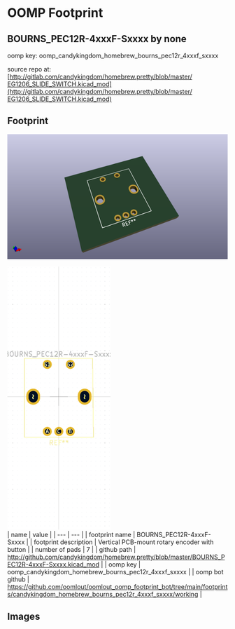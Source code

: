 # OOMP Footprint  
## BOURNS_PEC12R-4xxxF-Sxxxx  by none  
  
oomp key: oomp_candykingdom_homebrew_bourns_pec12r_4xxxf_sxxxx  
  
source repo at: [http://gitlab.com/candykingdom/homebrew.pretty/blob/master/‎EG1206‎_SLIDE_SWITCH.kicad_mod](http://gitlab.com/candykingdom/homebrew.pretty/blob/master/‎EG1206‎_SLIDE_SWITCH.kicad_mod)  
## Footprint  
  
[![working_kicad_pcb_3d.png](working_kicad_pcb_3d_600.png)](working_kicad_pcb_3d.png)  
  
[![working.png](working_600.png)](working.png)  
| name | value | 
| --- | --- | 
| footprint name | BOURNS_PEC12R-4xxxF-Sxxxx | 
| footprint description | Vertical PCB-mount rotary encoder with button | 
| number of pads | 7 | 
| github path | http://github.com/candykingdom/homebrew.pretty/blob/master/BOURNS_PEC12R-4xxxF-Sxxxx.kicad_mod | 
| oomp key | oomp_candykingdom_homebrew_bourns_pec12r_4xxxf_sxxxx | 
| oomp bot github | https://github.com/oomlout/oomlout_oomp_footprint_bot/tree/main/footprints/candykingdom_homebrew_bourns_pec12r_4xxxf_sxxxx/working | 
## Images  
